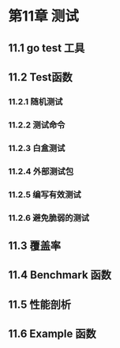 # 第11章 测试

## 11.1 go test 工具

## 11.2 Test函数

### 11.2.1 随机测试

### 11.2.2 测试命令

### 11.2.3 白盒测试

### 11.2.4 外部测试包

### 11.2.5 编写有效测试

### 11.2.6 避免脆弱的测试

## 11.3 覆盖率

## 11.4 Benchmark 函数

## 11.5 性能剖析

## 11.6 Example 函数